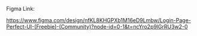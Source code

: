 Figma Link:

https://www.figma.com/design/nfKL8KHGPXb1M16eD9Lmbw/Login-Page-Perfect-UI-(Freebie)-(Community)?node-id=0-1&t=ncYro2p9lGrRU3w2-0
